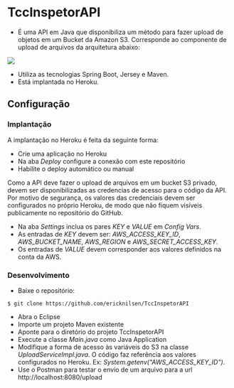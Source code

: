 # TccInspetorAPI

- É uma API em Java que disponibiliza um método para fazer upload de objetos em um Bucket da Amazon S3. Corresponde ao componente de upload de arquivos da arquitetura abaixo:

![](https://github.com/ericknilsen/TccInspetor/blob/master/docs/Arquitetura_ABNT.png)


- Utiliza as tecnologias Spring Boot, Jersey e Maven.
- Está implantada no Heroku.



## Configuração

### Implantação

A implantação no Heroku é feita da seguinte forma:

- Crie uma aplicação no Heroku 
- Na aba _Deploy_ configure a conexão com este repositório
- Habilite o deploy automático ou manual

Como a API deve fazer o upload de arquivos em um bucket S3 privado, devem ser disponibilizadas as credencias de acesso para o código da API. Por motivo de segurança, os valores das credenciais devem ser configurados no próprio Heroku, de modo que não fiquem visíveis publicamente no repositório do GitHub.

- Na aba _Settings_ inclua os pares _KEY_ e _VALUE_ em _Config Vars_.
- As entradas de _KEY_ devem ser: _AWS_ACCESS_KEY_ID_, _AWS_BUCKET_NAME_, _AWS_REGION_ e _AWS_SECRET_ACCESS_KEY_.
- Os entradas de _VALUE_ devem corresponder aos valores definidos na conta da AWS.


### Desenvolvimento

- Baixe o repositório:
```shell
$ git clone https://github.com/ericknilsen/TccInspetorAPI
```

- Abra o Eclipse
- Importe um projeto Maven existente
- Aponte para o diretório do projeto TccInspetorAPI
- Execute a classe _Main.java_ como Java Application
- Modifique a forma de acesso às variáveis do S3 na classe _UploadServiceImpl.java_. O código faz referência aos valores configurados no  Heroku. Ex: _System.getenv("AWS_ACCESS_KEY_ID")_.
- Use o Postman para testar o envio de um arquivo para a url http://localhost:8080/upload




